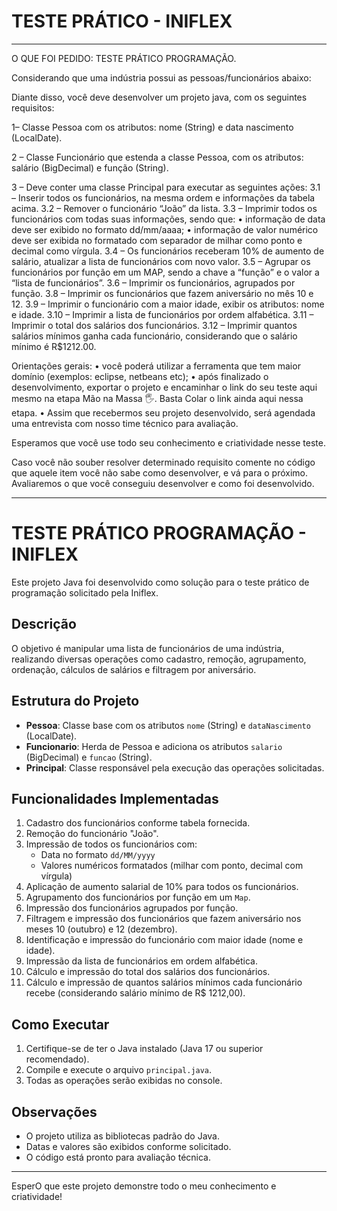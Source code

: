 # TESTE PRÁTICO -  INIFLEX
----------------------------------------------------------------------------------------------------------------------------------
O QUE FOI PEDIDO:
TESTE PRÁTICO PROGRAMAÇÃO.

Considerando que uma indústria possui as pessoas/funcionários abaixo:

Diante disso, você deve desenvolver um projeto java, com os seguintes requisitos:

1– Classe Pessoa com os atributos: nome (String) e data nascimento (LocalDate).

2 – Classe Funcionário que estenda a classe Pessoa, com os atributos: salário (BigDecimal) e função (String).

3 – Deve conter uma classe Principal para executar as seguintes ações:
3.1 – Inserir todos os funcionários, na mesma ordem e informações da tabela acima.
3.2 – Remover o funcionário “João” da lista.
3.3 – Imprimir todos os funcionários com todas suas informações, sendo que:
• informação de data deve ser exibido no formato dd/mm/aaaa;
• informação de valor numérico deve ser exibida no formatado com separador de milhar como ponto e decimal como vírgula.
3.4 – Os funcionários receberam 10% de aumento de salário, atualizar a lista de funcionários com novo valor.
3.5 – Agrupar os funcionários por função em um MAP, sendo a chave a “função” e o valor a “lista de funcionários”.
3.6 – Imprimir os funcionários, agrupados por função.
3.8 – Imprimir os funcionários que fazem aniversário no mês 10 e 12.
3.9 – Imprimir o funcionário com a maior idade, exibir os atributos: nome e idade.
3.10 – Imprimir a lista de funcionários por ordem alfabética.
3.11 – Imprimir o total dos salários dos funcionários.
3.12 – Imprimir quantos salários mínimos ganha cada funcionário, considerando que o salário mínimo é R$1212.00.

Orientações gerais:
• você poderá utilizar a ferramenta que tem maior domínio (exemplos: eclipse, netbeans etc);
• após finalizado o desenvolvimento, exportar o projeto e encaminhar o link do seu teste aqui mesmo na etapa Mão na Massa 🖐.
Basta Colar o link ainda aqui nessa etapa.
• Assim que recebermos seu projeto desenvolvido, será agendada uma entrevista com nosso time técnico para avaliação.

Esperamos que você use todo seu conhecimento e criatividade nesse teste.

Caso você não souber resolver determinado requisito comente no código que aquele item você não sabe como desenvolver, e vá para o próximo. Avaliaremos o que você conseguiu desenvolver e como foi desenvolvido.

-------------------------------------------------------------------------------------------------------------------------
# TESTE PRÁTICO PROGRAMAÇÃO - INIFLEX

Este projeto Java foi desenvolvido como solução para o teste prático de programação solicitado pela Iniflex.

## Descrição

O objetivo é manipular uma lista de funcionários de uma indústria, realizando diversas operações como cadastro, remoção, agrupamento, ordenação, cálculos de salários e filtragem por aniversário.

## Estrutura do Projeto

- **Pessoa**: Classe base com os atributos `nome` (String) e `dataNascimento` (LocalDate).
- **Funcionario**: Herda de Pessoa e adiciona os atributos `salario` (BigDecimal) e `funcao` (String).
- **Principal**: Classe responsável pela execução das operações solicitadas.

## Funcionalidades Implementadas

1. Cadastro dos funcionários conforme tabela fornecida.
2. Remoção do funcionário "João".
3. Impressão de todos os funcionários com:
   - Data no formato `dd/MM/yyyy`
   - Valores numéricos formatados (milhar com ponto, decimal com vírgula)
4. Aplicação de aumento salarial de 10% para todos os funcionários.
5. Agrupamento dos funcionários por função em um `Map`.
6. Impressão dos funcionários agrupados por função.
7. Filtragem e impressão dos funcionários que fazem aniversário nos meses 10 (outubro) e 12 (dezembro).
8. Identificação e impressão do funcionário com maior idade (nome e idade).
9. Impressão da lista de funcionários em ordem alfabética.
10. Cálculo e impressão do total dos salários dos funcionários.
11. Cálculo e impressão de quantos salários mínimos cada funcionário recebe (considerando salário mínimo de R$ 1212,00).

## Como Executar

1. Certifique-se de ter o Java instalado (Java 17 ou superior recomendado).
2. Compile e execute o arquivo `principal.java`.
3. Todas as operações serão exibidas no console.

## Observações

- O projeto utiliza as bibliotecas padrão do Java.
- Datas e valores são exibidos conforme solicitado.
- O código está pronto para avaliação técnica.

---

EsperO que este projeto demonstre todo o meu conhecimento e criatividade!
